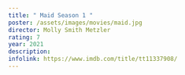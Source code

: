 ```yaml
---
title: " Maid Season 1 "
poster: /assets/images/movies/maid.jpg
director: Molly Smith Metzler
rating: 7
year: 2021
description:
infolink: https://www.imdb.com/title/tt11337908/
---
```

